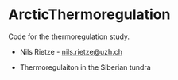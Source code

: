 # ArcticThermoregulation
Code for the thermoregulation study.
- Nils Rietze - nils.rietze@uzh.ch

- Thermoregulaiton in the Siberian tundra

